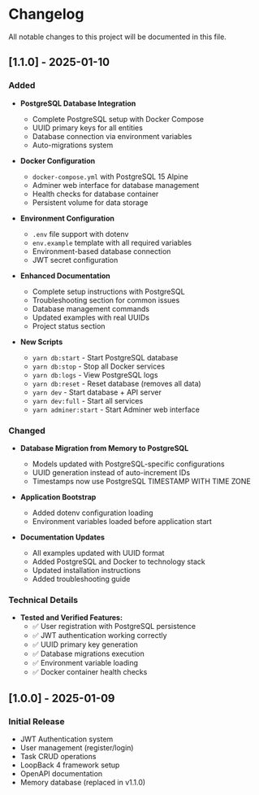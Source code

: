 # Changelog

All notable changes to this project will be documented in this file.

## [1.1.0] - 2025-01-10

### Added

- **PostgreSQL Database Integration**
  - Complete PostgreSQL setup with Docker Compose
  - UUID primary keys for all entities
  - Database connection via environment variables
  - Auto-migrations system

- **Docker Configuration**
  - `docker-compose.yml` with PostgreSQL 15 Alpine
  - Adminer web interface for database management
  - Health checks for database container
  - Persistent volume for data storage

- **Environment Configuration**
  - `.env` file support with dotenv
  - `env.example` template with all required variables
  - Environment-based database connection
  - JWT secret configuration

- **Enhanced Documentation**
  - Complete setup instructions with PostgreSQL
  - Troubleshooting section for common issues
  - Database management commands
  - Updated examples with real UUIDs
  - Project status section

- **New Scripts**
  - `yarn db:start` - Start PostgreSQL database
  - `yarn db:stop` - Stop all Docker services
  - `yarn db:logs` - View PostgreSQL logs
  - `yarn db:reset` - Reset database (removes all data)
  - `yarn dev` - Start database + API server
  - `yarn dev:full` - Start all services
  - `yarn adminer:start` - Start Adminer web interface

### Changed

- **Database Migration from Memory to PostgreSQL**
  - Models updated with PostgreSQL-specific configurations
  - UUID generation instead of auto-increment IDs
  - Timestamps now use PostgreSQL TIMESTAMP WITH TIME ZONE

- **Application Bootstrap**
  - Added dotenv configuration loading
  - Environment variables loaded before application start

- **Documentation Updates**
  - All examples updated with UUID format
  - Added PostgreSQL and Docker to technology stack
  - Updated installation instructions
  - Added troubleshooting guide

### Technical Details

- **Tested and Verified Features:**
  - ✅ User registration with PostgreSQL persistence
  - ✅ JWT authentication working correctly
  - ✅ UUID primary key generation
  - ✅ Database migrations execution
  - ✅ Environment variable loading
  - ✅ Docker container health checks

## [1.0.0] - 2025-01-09

### Initial Release

- JWT Authentication system
- User management (register/login)
- Task CRUD operations
- LoopBack 4 framework setup
- OpenAPI documentation
- Memory database (replaced in v1.1.0)
